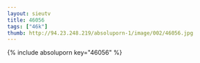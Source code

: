 ```yaml
--- 
layout: sieutv
title: 46056
tags: ["46k"]
thumb: http://94.23.248.219/absoluporn-1/image/002/46056.jpg
---
```

{% include absoluporn key="46056" %} 
